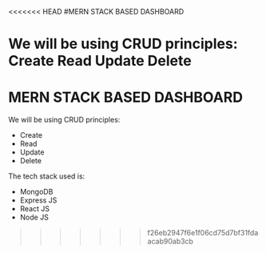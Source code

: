 <<<<<<< HEAD
#MERN STACK BASED DASHBOARD

We will be using CRUD principles:
Create
Read 
Update
Delete
=======
# MERN STACK BASED DASHBOARD

We will be using CRUD principles:

- Create
- Read 
- Update
- Delete

The tech stack used is:
- MongoDB
- Express JS
- React JS
- Node JS
>>>>>>> f26eb2947f6e1f06cd75d7bf31fdaacab90ab3cb

